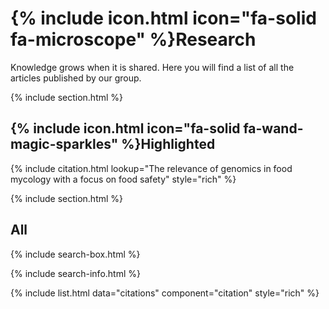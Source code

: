 # {% include icon.html icon="fa-solid fa-microscope" %}Research

Knowledge grows when it is shared. Here you will find a list of all the articles published by our group.

{% include section.html %}

## {% include icon.html icon="fa-solid fa-wand-magic-sparkles" %}Highlighted

{% include citation.html lookup="The relevance of genomics in food mycology with a focus on food safety" style="rich" %}

{% include section.html %}

## All

{% include search-box.html %}

{% include search-info.html %}

{% include list.html data="citations" component="citation" style="rich" %}